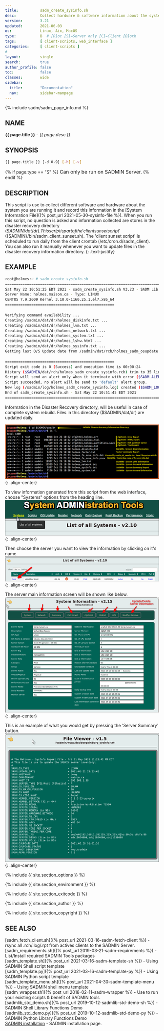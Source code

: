 ```yaml
---
title:          sadm_create_sysinfo.sh
desc:           Collect hardware & software information about the system
version:        3.21 
updated:        2021-06-03
os:             Linux, Aix, MacOS
type:           B  # [D]oc [S]=Server only [C]=Client [B]oth
tags:           [ client-scripts, web_interface ] 
categories:     [ client-scripts ] 
#
layout:         single
search:         true
author_profile: false
toc:            false
classes:        wide
sidebar:
  title:        "Documentation"
  nav:          sidebar-manpage
---
```


{% include sadm/sadm_page_info.md %}

<a id="name"></a>
## NAME
**{{ page.title }}** - *{{ page.desc }}*   



<a id="synopsis"></a>
## SYNOPSIS

```bash
{{ page.title }} [-d 0-9] [-h] [-v]
```
{% if page.type == "S" %}
<font size="3">Can only be run on SADMIN Server.</font>
{% endif %}



<a id="description"></a>
## DESCRIPTION

This script is use to collect different software and hardware about the system you are running it 
and record this information in the [System Information File]({% post_url 2021-05-30-sysinfo-file %}). 
When you run this script, no question is asked and information 
collected are stores in the disaster recovery directory ($SADMIN/dat/dr). This script is part of 
the 'client sunset script' (${SADMIN}/bin/sadm_client_sunset.sh). The 'client sunset script' is 
scheduled to run daily from the client crontab (/etc/cron.d/sadm_client). You can also run it 
manually whenever you want to update files in the disaster recovery information directory.
{: .text-justify}


<a id="examples"></a>
## EXAMPLE

```bash
root@holmes:~ # sadm_create_sysinfo.sh 
================================================================================
Sat May 22 10:51:25 EDT 2021 - sadm_create_sysinfo.sh V3.23 - SADM Lib. V3.70
Server Name: holmes.maison.ca - Type: LINUX
CENTOS 7.9.2009 Kernel 3.10.0-1160.25.1.el7.x86_64
==================================================
 
Verifying command availability ...
Creating /sadmin/dat/dr/holmes_diskinfo.txt ...
Creating /sadmin/dat/dr/holmes_lvm.txt ...
Creating /sadmin/dat/dr/holmes_network.txt ...
Creating /sadmin/dat/dr/holmes_system.txt ...
Creating /sadmin/dat/dr/holmes_lshw.html ...
Creating /sadmin/dat/dr/holmes_sysinfo.txt ...
Getting last O/S Update date from /sadmin/dat/rch/holmes_sadm_osupdate.rch ...

==================================================
Script exit code is 0 (Success) and execution time is 00:00:24
History ($SADMIN/dat/rch/holmes_sadm_create_sysinfo.rch) trim to 35 lines.
Script will send an alert only when it terminate with error ($SADM_ALERT_TYPE=1).
Script succeeded, no alert will be send to 'default' alert group.
New log (/sadmin/log/holmes_sadm_create_sysinfo.log) created ($SADM_LOG_APPEND='N').
End of sadm_create_sysinfo.sh - Sat May 22 10:51:45 EDT 2021
================================================================================
```


Information in the Disaster Recovery directory, will be useful in case of complete system rebuild. 
Files in this directory ($SADMIN/dat/dr) are updated daily.

![sadm_create_sysinfo_files.png](/assets/img/sadm_create_sysinfo_files.png){: .align-center}

To view information generated from this script from the web interface, choose "Systems" options 
from the heading line.
![sadm_create_sysinfo_system.png](/assets/img/sadm_create_sysinfo_system.png){: .align-center}

Then choose the server you want to view the information by clicking on it's name.
![sadm_create_sysinfo_choose_system.png](/assets/img/sadm_create_sysinfo_choose_system.png){: .align-center}

The server main information screen will be shown like below.
![sadm_create_sysinfo_web_buttons.png](/assets/img/sadm_create_sysinfo_web_buttons.png){: .align-center}

This is an example of what you would get by pressing the 'Server Summary' button.
![sadm_create_sysinfo_web_info.png](/assets/img/sadm_create_sysinfo_web_info.png){: .align-center}



 

{% include {{ site.section_options     }} %}

{% include {{ site.section_environment }} %}

{% include {{ site.section_exitcode    }} %}

{% include {{ site.section_author      }} %}

{% include {{ site.section_copyright   }} %}


<a id="seealso"></a>
## SEE ALSO

[sadm_fetch_client.sh]({% post_url 2021-03-16-sadm-fetch-client %}) - rsync all .rch/.log/.rpt from actives clients to the SADMIN Server.     
[sadm_requirements.sh]({% post_url 2019-03-21-sadm-requirements %}) - List/Install required SADMIN Tools packages  
[sadm_template.sh]({% post_url 2021-03-16-sadm-template-sh %}) - Using SADMIN Shell script template   
[sadm_template.py]({% post_url 2021-03-16-sadm-template-py %}) - Using SADMIN Python script template    
[sadm_template_menu.sh]({% post_url 2021-04-30-sadm-template-menu %}) - Using SADMIN shell menu template   
[sadm_wrapper.sh]({% post_url 2018-02-11-sadm-wrapper %}) - Use to run your existing scripts & benefit of SADMIN tools  
[sadmlib_std_demo.sh]({% post_url 2019-10-12-sadmlib-std-demo-sh %}) - SADMIN Shell Library Functions Demo   
[sadmlib_std_demo.py]({% post_url 2019-10-12-sadmlib-std-demo-py %}) - SADMIN Python Library Functions Demo  
[SADMIN installation](/_pages/install) - SADMIN installation page.    
